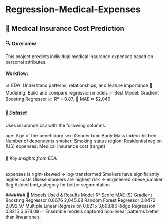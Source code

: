 # Regression-Medical-Expenses

## 🏥 Medical Insurance Cost Prediction

### 🔍 Overview
This project predicts individual medical insurance expenses based on personal attributes.

#### Workflow:
📊 EDA: Understand patterns, relationships, and feature importance
🤖 Modeling: Build and compare regression models
✅ Best Model: Gradient Boosting Regressor
📈 R² = 0.87, 🧮 MAE ≈ $2,046

##### 📂 Dataset
Uses insurance.csv with the following columns:

age: Age of the beneficiary
sex: Gender
bmi: Body Mass Index
children: Number of dependents
smoker: Smoking status
region: Residential region (US)
expenses: Medical insurance cost (target)

###### 📌 Key Insights from EDA
expenses is right-skewed → log-transformed
Smokers have significantly higher costs
Obese smokers are highest risk → engineered obese_smoker flag
Added bmi_category for better segmentation

####### 🤖 Models Used & Results
Model	R² Score	MAE ($)
Gradient Boosting Regressor	0.8676	2,045.68
Random Forest Regressor	0.8472	2,092.97
Multiple Linear Regression	0.8215	3,698.86
Ridge Regression	0.8215	3,674.08
✅ Ensemble models captured non-linear patterns better than linear ones.


